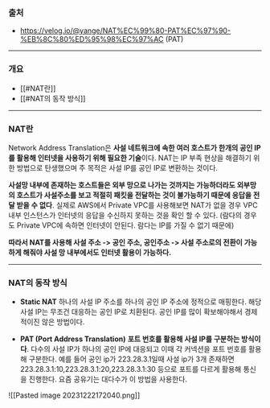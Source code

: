 ### 출처
* https://velog.io/@yange/NAT%EC%99%80-PAT%EC%97%90-%EB%8C%80%ED%95%98%EC%97%AC (PAT)
___
### 개요
* [[#NAT란]]
* [[#NAT의 동작 방식]]
___
### NAT란

Network Address Translation은 **사설 네트워크에 속한 여러 호스트가 한개의 공인 IP를 활용해 인터넷을 사용하기 위해 필요한 기술**이다. <span class="red red-bg">NAT는 IP 부족 현상을 해결하기 위한 방법으로 탄생했으며 주 목적은 사설 IP를 공인 IP로 변환하는 것이다.</span>

**사설망 내부에 존재하는 호스트들은 외부 망으로 나가는 것까지는 가능하더라도 외부망의 호스트가 사설주소를 보고 적절히 패킷을 전달하는 것이 불가능하기 때문에 응답을 전달 받을 수 없다**. 실제로 AWS에서 Private VPC를 사용해보면 NAT가 없을 경우 VPC 내부 인스턴스가 인터넷의 응답을 수신하지 못하는 것을 확인 할 수 있다. (람다의 경우도 Private VPC에 속하면 인터넷이 안된다. 람다는 IP를 가질 수 없기 때문에)

**따라서 NAT를 사용해 사설 주소 -> 공인 주소,  공인주소 -> 사설 주소로의 전환이 가능하게 해줘야 사설 망 내부에서도 인터넷 활용이 가능하다.**
___
### NAT의 동작 방식

* **Static NAT**
	하나의 사설 IP 주소를 하나의 공인 IP 주소에 정적으로 매핑한다. 해당 사설 IP는 무조건 대응하는 공인 IP로 치환된다. 공인 IP를 많이 확보해야해서 경제적이진 않은 방법이다.

*  **PAT (Port Address Translation)**
	**포트 번호를 활용해 사설 IP를 구분하는 방식이다**. 다수의 사설 IP가 하나의 공인 IP에 대응되고 이때 각 커넥션을 포트 번호를 활용해 구분한다. 예를 들어 공인 ip가 223.28.3.1일때 사설 ip가 3개 존재하면 223.28.3.1:10,223.28.3.1:20,223.28.3.1:30 등으로 포트를 다르게 활용해 통신을 진행한다.
	요즘 공유기는 대다수가 이 방법을 사용한다.

![[Pasted image 20231222172040.png]]